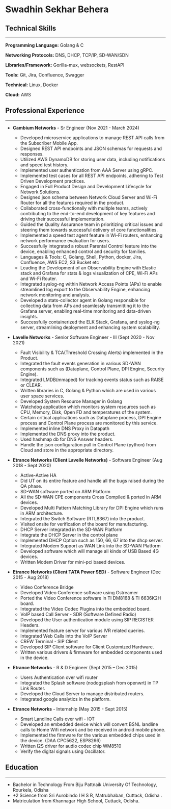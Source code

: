 # Swadhin Sekhar Behera

## Technical Skills

---


**Programming Language:**  Golang & C

**Networking Protocols:** DNS, DHCP, TCP/IP, SD-WAN/SDN

**Libraries/Framework:**  Gorilla-mux, websockets, RestAPI

**Tools:**  Git, Jira, Confluence,  Swagger

**Technical:**  Linux, Docker

**Cloud:** AWS

## Professional Experience

---

- **Cambium Networks** - Sr Engineer (Nov 2021 - March 2024)
    - Developed microservice applications to manage REST API calls from the Subscriber Mobile App.
    - Designed REST API endpoints and JSON schemas for requests and responses.
    - Utilized AWS DynamoDB for storing user data, including notifications and speed test history.
    - Implemented user authentication from AAA Server using gRPC.
    - Implemented test cases for all REST API endpoints, adhering to Test Driven Development practices.
    - Engaged in Full Product Design and Development Lifecycle for Network Solutions.
    - Designed json schema between Network Cloud Server and Wi-Fi Router for all the features required in the product.
    - Collaborated cross-functionally with multiple teams, actively contributing to the end-to-end development of key features and driving their successful implementation.
    - Guided the Quality Assurance team in prioritizing critical issues and steering them towards successful delivery of core functionalities.
    - Implemented a speed test agent feature in Wi-Fi routers, enhancing network performance evaluation for users.
    - Successfully integrated a robust Parental Control feature into the device, enabling enhanced control and security for families.
    - Languages & Tools: C, Golang, Shell, Python, docker, Jira, Confluence, AWS EC2, S3 Bucket etc
    - Leading the Development of an Observability Engine with Elastic stack and Grafana for stats & logs visualization of CPE, Wi-Fi APs and Wi-Fi Router.
    - Integrated syslog-ng within Network Access Points (APs) to enable streamlined log export to the Observability Engine, enhancing network monitoring and analysis.
    - Developed a stats-collector agent in Golang responsible for collecting data from APs and seamlessly transmitting it to the Grafana server, enabling real-time monitoring and data-driven insights.
    - Successfully containerized the ELK Stack, Grafana, and syslog-ng server, streamlining deployment and enhancing system scalability.

- **Lavelle Networks** - Senior Software Engineer - III (Sept 2020 - Nov 2021)
    - Fault Visibility & TCA(Threshold Crossing Alerts) implemented in the Product.
    - Integrated the fault events generation in various SD-WAN components such as (Dataplane, Control Plane, DPI Engine, Security Engine).
    - Integrated LMDB(mmaped) for tracking events status such as RAISE or CLEAR.
    - Written libraries in C, Golang & Python which are used in various user space services.
    - Developed System Resource Manager in Golang
    - Watchdog application which monitors system resources such as CPU, Memory, Disk, Open FD and temperatures of the system.
    - Certain critical applications such as Dataplane process, DPI Engine process and Control Plane process are monitored by this service. 
    - Implemented inline DNS Proxy in Datapath 
    - Implemented the DNS proxy into the product.
    - Used hashmap db for DNS Answer headers.
    - Handle the json configuration pull in Control Plane (python) from Cloud and store in the appropriate directory. 

- **Etrance Networks (Client Lavelle Networks)** - Software Engineer (Aug 2018 - Sept 2020)
    - Active-Active HA
    - Did UT on its entire feature and handle all the bugs raised during the QA phase.
    - SD-WAN software ported on ARM Platform
    - All the SD-WAN CPE components Cross Compiled & ported in ARM devices.
    - Developed Multi Pattern Matching Library for DPI Engine which runs in ARM architecture.
    - Integrated the Switch Software (RTL8367) into the product.
    - Visited onsite for verification of the board for manufacturing.
    - DHCP Server integrated in the SD-WAN Platform
    - Integrate the DHCP Server in the control plane
    - Implemented DHCP Option such as 150, 66, 67 into the dhcp server.
    - Integrated Modem Support as WAN Link into the SD-WAN Platform
    - Developed software which will manage all kinds of USB Based 4G devices. 
    - Written Modem Driver for mini-pci based devices.

- **Etrance Networks (Client TATA Power SED)** - Software Engineer (Dec 2015 - Aug 2018)
    - Video Conference Bridge
    - Developed Video Conference software using Gstreamer
    - Ported the Video Conference software in TI DM8168 & TI 6636K2H board.
    - Integrated the Video Codec Plugins into the embedded board.
    - VoIP based Call Server - SDR (Software Defined Radio)                                                                                                                                
    - Developed the User authentication module using SIP REGISTER Headers.
    - Implemented feature server for various IVR related queries.
    - Integrated Web Calls into the VoIP Server
    - CREW Terminal - SIP Client
    - Developed SIP Client software for Client Customized Hardware.
    - Written various drivers & firmware for embedded components used in the device. 

- **Etrance Networks** - R & D Engineer (Sept 2015 – Dec 2015)
    - Users Authentication over wifi router
    - Integrated the Splash software (nodogsplash from openwrt) in TP Link Router.
    - Developed the Cloud Server to manage distributed routers.
    - Integrated google analytics in the platform.

- **Etrance Networks** - Internship (May 2015 - Sept 2015)
    - Smart Landline Calls over wifi - IOT
    - Developed an embedded device which will convert BSNL landline calls to Home Wifi network and be received in android mobile phone.
    - Implemented the firmware for the various embedded chips used in the device. (DAA CPC5622, ESP8266)
    - Written I2S driver for audio codec chip WM8510
    - Verify the digital signals using Oscillator. 

## Education

---

- Bachelor in Technology From Biju Pattnaik University Of Technology, Rourkela, Odisha
- +2 Science from Sri Aurobindo I H S R, Matrubhaban, Cuttack, Odisha .
- Matriculation from Khannagar High School, Cuttack, Odisha.
